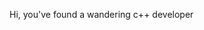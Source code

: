 Hi, you've found a wandering c++ developer
<!--
![Stats: Stars, Commits, PRs, Issues](https://github-readme-stats.vercel.app/api?username=andersama&count_private=false&show_icons=true&hide_title=true&hide_rank=true&line_height=21&disable_animations=true&hide_border=true)![Stats: Most used languages](https://github-readme-stats.vercel.app/api/top-langs/?username=andersama&layout=compact&&langs_count=6&hide_border=true)
-->
